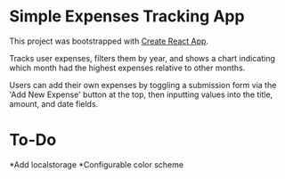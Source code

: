# Simple Expenses Tracking App
This project was bootstrapped with [Create React App](https://github.com/facebook/create-react-app).

Tracks user expenses, filters them by year, and shows a chart indicating which month had the highest expenses relative to other months.

Users can add their own expenses by toggling a submission form via the 'Add New Expense' button at the top, then inputting values into the title, amount, and date fields.

# To-Do
*Add localstorage
*Configurable color scheme
